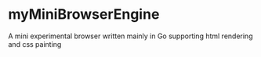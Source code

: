 # myMiniBrowserEngine
A mini experimental browser written mainly in Go supporting html rendering and css painting
